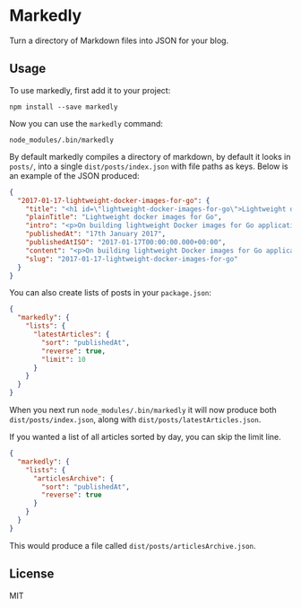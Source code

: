# Markedly

Turn a directory of Markdown files into JSON for your blog.

## Usage

To use markedly, first add it to your project:

```
npm install --save markedly
```

Now you can use the `markedly` command:

```
node_modules/.bin/markedly
```

By default markedly compiles a directory of markdown, by default it looks in  `posts/`, into a single `dist/posts/index.json` with file paths as keys. Below is an example of the JSON produced:

``` json
{
  "2017-01-17-lightweight-docker-images-for-go": {
    "title": "<h1 id=\"lightweight-docker-images-for-go\">Lightweight docker images for Go</h1>\n",
    "plainTitle": "Lightweight docker images for Go",
    "intro": "<p>On building lightweight Docker images for Go applications.</p>\n",
    "publishedAt": "17th January 2017",
    "publishedAtISO": "2017-01-17T00:00:00.000+00:00",
    "content": "<p>On building lightweight Docker images for Go applications.</p>\n<p>In my last article I wrote about <a href=\"/thoughts/2017-01-15-deploying-go-on-zeit-now\">deploying Go apps to Now</a>. I arrived at a solution that compiled a Go app inside a Docker container. This means that the Docker container needed to be built with all the dependencies necessary to compile Go code into something useful.</p>",
    "slug": "2017-01-17-lightweight-docker-images-for-go"
  }
}
```

You can also create lists of posts in your `package.json`:

``` json
{
  "markedly": {
    "lists": {
      "latestArticles": {
        "sort": "publishedAt",
        "reverse": true,
        "limit": 10
      }
    }
  }
}
```

When you next run `node_modules/.bin/markedly` it will now produce both `dist/posts/index.json`, along with `dist/posts/latestArticles.json`.

If you wanted a list of all articles sorted by day, you can skip the limit line.

``` json
{
  "markedly": {
    "lists": {
      "articlesArchive": {
        "sort": "publishedAt",
        "reverse": true
      }
    }
  }
}
```

This would produce a file called `dist/posts/articlesArchive.json`.

## License

MIT
